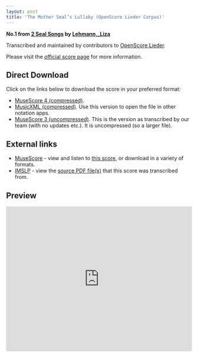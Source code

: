 ```yaml
---
layout: post
title: 'The Mother Seal’s Lullaby (OpenScore Lieder Corpus)'
---
```


__No.1 from [2 Seal Songs](https://fourscoreandmore.org/openscore/lieder/Lehmann,_Liza/2_Seal_Songs/) by [Lehmann,_Liza](https://fourscoreandmore.org/openscore/lieder/Lehmann,_Liza)__

Transcribed and maintained by contributors to [OpenScore Lieder].

Please visit the [official score page] for more information.

[official score page]: https://musescore.com/openscore-lieder-corpus/scores/6573515
[OpenScore Lieder]: https://musescore.com/openscore-lieder-corpus

## Direct Download

Click on the links below to download the score in your preferred format:
- [MuseScore 4 (compressed)](https://github.com/openscore/lieder/blob/main/scores/Lehmann,_Liza/2_Seal_Songs/1_The_Mother_Seal’s_Lullaby/lc6573515.mscz?raw=true).
- [MusicXML (compressed)](https://github.com/openscore/lieder/blob/main/scores/Lehmann,_Liza/2_Seal_Songs/1_The_Mother_Seal’s_Lullaby/lc6573515.mxl?raw=true). Use this version to open the file in other notation apps.
- [MuseScore 3 (uncompressed)](https://github.com/openscore/lieder/blob/main/scores/Lehmann,_Liza/2_Seal_Songs/1_The_Mother_Seal’s_Lullaby/lc6573515.mscx?raw=true). This is the version as transcribed by our team (with no updates etc.). It is uncompressed (so a larger file).

## External links

- [MuseScore] - view and listen to [this score][MuseScore], or download in a variety of formats.
- [IMSLP] - view the [source PDF file(s)][IMSLP] that this score was transcribed from.

[MuseScore]: https://musescore.com/score/6573515
[IMSLP]: https://imslp.org/wiki/Special:ReverseLookup/626778

## Preview

<iframe width="100%" height="394" src="https://musescore.com/openscore-lieder-corpus/scores/6573515/embed" frameborder="0" allowfullscreen allow="autoplay; fullscreen"></iframe>
